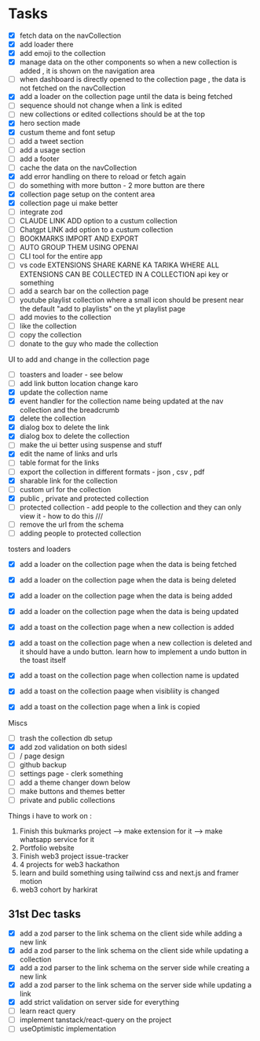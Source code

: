 # Tasks

- [x] fetch data on the navCollection
- [x] add loader there
- [x] add emoji to the collection
- [x] manage data on the other components so when a new collection is added , it is shown on the navigation area
- [ ] when dashboard is directly opened to the collection page , the data is not fetched on the navCollection
- [x] add a loader on the collection page until the data is being fetched
- [ ] sequence should not change when a link is edited
- [ ] new collections or edited collections should be at the top
- [x] hero section made
- [x] custum theme and font setup
- [ ] add a tweet section
- [ ] add a usage section
- [ ] add a footer
- [ ] cache the data on the navCollection
- [x] add error handling on there to reload or fetch again
- [ ] do something with more button - 2 more button are there
- [x] collection page setup on the content area
- [x] collection page ui make better
- [ ] integrate zod
- [ ] CLAUDE LINK ADD option to a custum collection
- [ ] Chatgpt LINK add option to a custum collection
- [ ] BOOKMARKS IMPORT AND EXPORT
- [ ] AUTO GROUP THEM USING OPENAI
- [ ] CLI tool for the entire app
- [ ] vs code EXTENSIONS SHARE KARNE KA TARIKA WHERE ALL EXTENSIONS CAN BE COLLECTED IN A COLLECTION api key or something
- [ ] add a search bar on the collection page
- [ ] youtube playlist collection where a small icon should be present near the default "add to playlists" on the yt playlist page
- [ ] add movies to the collection
- [ ] like the collection
- [ ] copy the collection
- [ ] donate to the guy who made the collection

UI to add and change in the collection page

- [ ] toasters and loader - see below
- [ ] add link button location change karo
- [x] update the collection name
- [x] event handler for the collection name being updated at the nav collection and the breadcrumb
- [x] delete the collection
- [x] dialog box to delete the link
- [x] dialog box to delete the collection
- [ ] make the ui better using suspense and stuff
- [x] edit the name of links and urls
- [ ] table format for the links
- [ ] export the collection in different formats - json , csv , pdf
- [x] sharable link for the collection
- [ ] custom url for the collection
- [x] public , private and protected collection
- [ ] protected collection - add people to the collection and they can only view it - how to do this ///
- [ ] remove the url from the schema
- [ ] adding people to protected collection

tosters and loaders

- [x] add a loader on the collection page when the data is being fetched
- [x] add a loader on the collection page when the data is being deleted
- [x] add a loader on the collection page when the data is being added
- [x] add a loader on the collection page when the data is being updated

- [x] add a toast on the collection page when a new collection is added
- [x] add a toast on the collection page when a new collection is deleted and it should have a undo button. learn how to implement a undo button in the toast itself
- [x] add a toast on the collection page when collection name is updated
- [x] add a toast on the collection paage when visibliity is changed
- [x] add a toast on the collection page when a link is copied

Miscs

- [ ] trash the collection db setup
- [x] add zod validation on both sidesl
- [ ] / page design
- [ ] github backup
- [ ] settings page - clerk something
- [ ] add a theme changer down below
- [ ] make buttons and themes better
- [ ] private and public collections

Things i have to work on :

1. Finish this bukmarks project --> make extension for it --> make whatsapp service for it
2. Portfolio website
3. Finish web3 project issue-tracker
4. 4 projects for web3 hackathon
5. learn and build something using tailwind css and next.js and framer motion
6. web3 cohort by harkirat

## 31st Dec tasks

- [x] add a zod parser to the link schema on the client side while adding a new link
- [x] add a zod parser to the link schema on the client side while updating a collection
- [x] add a zod parser to the link schema on the server side while creating a new link
- [x] add a zod parser to the link schema on the server side while updating a link
- [x] add strict validation on server side for everything
- [ ] learn react query
- [ ] implement tanstack/react-query on the project
- [ ] useOptimistic implementation
